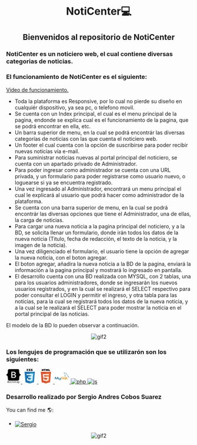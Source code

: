 <h1 align="center">NotiCenter💻</h1>
<h2 align="center">Bienvenidos al repositorio de NotiCenter</h2>
<h3>NotiCenter es un noticiero web, el cual contiene diversas categorias de noticias.</h3>


<h3>El funcionamiento de NotiCenter es el siguiente:</h3>
<a href="https://youtu.be/c5lQvcSYV2w">Video de funcionamiento.</a>

- Toda la plataforma es Responsive, por lo cual no pierde su diseño en cualquiér dispositivo, ya sea pc, o telefono movil.
- Se cuenta con un Index principal, el cual es el menu principal de la pagina, endonde se explica cual es el funcionamiento de la pagina, que se podrá encontrar en ella, etc.
- Un barra superior de menu, en la cual se podrá encontrár las diversas categorías de noticias con las que cuenta el noticiero web.
- Un footer el cual cuenta con la opción de suscribirse para poder recibir nuevas noticias vía e-mail.
- Para suministrar noticias nuevas al portal principal del noticiero, se cuenta con un apartado privado de Administrador.
- Para poder ingresar como administrador se cuenta con una URL privada, y un formulario para poder registrarse como usuario nuevo, o loguearse si ya se encuentra registrado.
- Una vez ingresado al Administrador, encontrará un menu principal el cual le explicará al usuario que podrá hacer como administrador de la plataforma.
- Se cuenta con una barra superior de menu, en la cual se podrá encontrár las diversas opciones que tiene el Administrador, una de ellas, la carga de noticias.
- Para cargar una nueva noticia a la pagina principal del noticiero, y a la BD, se solicita llenar un formulario, donde irán todos los datos de la nueva noticia (Titulo, fecha de redacción, el texto de la noticia, y la imagen de la noticia).
- Una vez diligenciado el formulario, el usuario tiene la opción de agregar la nueva noticia, con el boton agregar.
- El boton agregar, añadira la nueva noticia a la BD de la pagina, enviará la información a la pagina principal y mostrará lo ingresado en pantalla.
- El desarrollo cuenta con una BD realizada con MYSQL, con 2 tablas, una para los usuarios administradores, donde se ingresarán los nuevos usuarios registrados, y en la cual se realizará el SELECT respectivo para poder consultar el LOGIN y permitir el ingreso, y otra tabla para las noticias, para la cual se registrará todos los datos de la nueva noticia, y a la cual se le realizará el SELECT para poder mostrar la noticia en el portal principal de las noticias.

El modelo de la BD lo pueden observar a continuación.

<div align="center">
<a> <img src="https://user-images.githubusercontent.com/43445037/213896771-cf702ede-6991-426c-ac4c-26552d4b4c69.png" alt="gif2" width="601" height="701"/> </a>
</div>

<h3 align"left">Los lengujes de programación que se utilizarón son los siguientes:</h3>
<p align="left"> <a href="https://getbootstrap.com" target="_blank"> <img src="https://raw.githubusercontent.com/devicons/devicon/master/icons/bootstrap/bootstrap-plain-wordmark.svg" alt="bootstrap" width="40" height="40"/> </a> <a href="https://www.w3schools.com/css/" target="_blank"> <img src="https://raw.githubusercontent.com/devicons/devicon/master/icons/css3/css3-original-wordmark.svg" alt="css3" width="40" height="40"/> </a> <a href="https://www.w3.org/html/" target="_blank"> <img src="https://raw.githubusercontent.com/devicons/devicon/master/icons/html5/html5-original-wordmark.svg" alt="html5" width="40" height="40"/> </a> <a href="https://www.mysql.com/" target="_blank"> <img src="https://raw.githubusercontent.com/devicons/devicon/master/icons/mysql/mysql-original-wordmark.svg" alt="mysql" width="40" height="40"/> </a><a href="https://www.php.net" target="_blank"> <img src="https://user-images.githubusercontent.com/43445037/174460678-8255e8b1-9230-4969-ac1b-a3c3245e4d48.png" alt="php" width="50" height="40"/> </a> <a href="https://www.javascript.com" target="_blank"> <img src="https://user-images.githubusercontent.com/43445037/213895834-d3a3617d-3ceb-4725-8bdc-1c7ad196703f.png" alt="js" width="50" height="40"/></a>


<h3>Desarrollo realizado por Sergio Andres Cobos Suarez</h3>

You can find me 🌎:
- <a href="https://www.linkedin.com/in/sergio-andres-cobos-suarez-942637219/" target="blank"><img align="center" src="https://raw.githubusercontent.com/rahuldkjain/github-profile-readme-generator/master/src/images/icons/Social/linked-in-alt.svg" alt="Sergio" height="30" width="40" /></a>


<div align="center">
<a> <img src="https://user-images.githubusercontent.com/43445037/213896108-59d33c87-4f0f-4a02-aa2f-1410e199ffe0.png" alt="gif2" width="500" height="300"/> </a>
</div>
